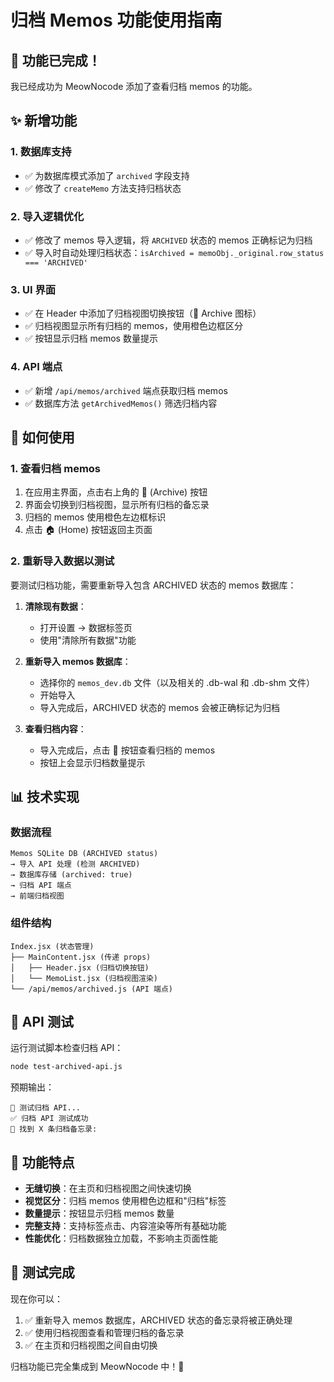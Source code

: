 # 归档 Memos 功能使用指南

## 🎉 功能已完成！

我已经成功为 MeowNocode 添加了查看归档 memos 的功能。

## ✨ 新增功能

### 1. **数据库支持**
- ✅ 为数据库模式添加了 `archived` 字段支持
- ✅ 修改了 `createMemo` 方法支持归档状态

### 2. **导入逻辑优化**
- ✅ 修改了 memos 导入逻辑，将 `ARCHIVED` 状态的 memos 正确标记为归档
- ✅ 导入时自动处理归档状态：`isArchived = memoObj._original.row_status === 'ARCHIVED'`

### 3. **UI 界面**
- ✅ 在 Header 中添加了归档视图切换按钮（📁 Archive 图标）
- ✅ 归档视图显示所有归档的 memos，使用橙色边框区分
- ✅ 按钮显示归档 memos 数量提示

### 4. **API 端点**
- ✅ 新增 `/api/memos/archived` 端点获取归档 memos
- ✅ 数据库方法 `getArchivedMemos()` 筛选归档内容

## 🚀 如何使用

### 1. **查看归档 memos**
1. 在应用主界面，点击右上角的 📁 (Archive) 按钮
2. 界面会切换到归档视图，显示所有归档的备忘录
3. 归档的 memos 使用橙色左边框标识
4. 点击 🏠 (Home) 按钮返回主页面

### 2. **重新导入数据以测试**
要测试归档功能，需要重新导入包含 ARCHIVED 状态的 memos 数据库：

1. **清除现有数据**：
   - 打开设置 → 数据标签页
   - 使用"清除所有数据"功能

2. **重新导入 memos 数据库**：
   - 选择你的 `memos_dev.db` 文件（以及相关的 .db-wal 和 .db-shm 文件）
   - 开始导入
   - 导入完成后，ARCHIVED 状态的 memos 会被正确标记为归档

3. **查看归档内容**：
   - 导入完成后，点击 📁 按钮查看归档的 memos
   - 按钮上会显示归档数量提示

## 📊 技术实现

### 数据流程
```
Memos SQLite DB (ARCHIVED status) 
→ 导入 API 处理 (检测 ARCHIVED)
→ 数据库存储 (archived: true)
→ 归档 API 端点
→ 前端归档视图
```

### 组件结构
```
Index.jsx (状态管理)
├── MainContent.jsx (传递 props)
│   ├── Header.jsx (归档切换按钮)
│   └── MemoList.jsx (归档视图渲染)
└── /api/memos/archived.js (API 端点)
```

## 🔧 API 测试

运行测试脚本检查归档 API：
```bash
node test-archived-api.js
```

预期输出：
```
🧪 测试归档 API...
✅ 归档 API 测试成功
📁 找到 X 条归档备忘录:
```

## 🎯 功能特点

- **无缝切换**：在主页和归档视图之间快速切换
- **视觉区分**：归档 memos 使用橙色边框和"归档"标签
- **数量提示**：按钮显示归档 memos 数量
- **完整支持**：支持标签点击、内容渲染等所有基础功能
- **性能优化**：归档数据独立加载，不影响主页面性能

## 🎉 测试完成

现在你可以：
1. ✅ 重新导入 memos 数据库，ARCHIVED 状态的备忘录将被正确处理
2. ✅ 使用归档视图查看和管理归档的备忘录
3. ✅ 在主页和归档视图之间自由切换

归档功能已完全集成到 MeowNocode 中！🌟